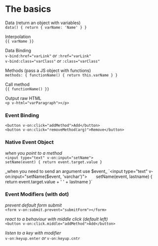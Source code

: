 # The basics

Data (return an object with variables)  
`data() { return { varName: 'Name' } }`  

Interpolation  
`{{ varName }}`  

Data Binding  
`v-bind:href="varLink"` _or_ `:href="varLink"`  
`v-bind:class="varClass"` _or_ `:class="varClass"`  

Methods (pass a JS object with functions)  
`methods: { functionName() { return this.varName } }`  

Call method  
`{{ functionName() }}`  

Output raw HTML  
`<p v-html="varParagraph"></p>`  

### Event Binding  
`<button v-on:click="addMethod">Add</button>`  
`<button v-on:click="removeMethod(arg)">Remove</button>`  

### Native Event Object  
_when you point to a method_  
`<input type="text" v-on:input="setName">`   
`setName(event) { return event.target.value }`  

_when you need to send an argument use $event_  
`<input type="text" v-on:input="setName($event, 'varchar')">`   
`setName(event, lastname) { return event.target.value + ' ' + lastname }`  

### Event Modifiers (with dot)  
_prevent default form submit_  
`<form v-on:submit.prevent="submitForm"></form>`  

_react to a behaviour with middle click (default left)_  
`<button v-on:click.middle="addMethod">Add</button>`  

_listen to a key with modifier_  
`v-on:keyup.enter` _or_ `v-on:keyup.cntr`  
